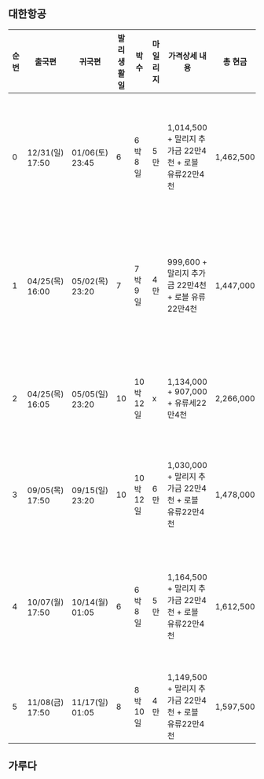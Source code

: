 ## 대한항공
|순번|출국편|귀국편|발리생활일|박수|마일리지|가격상세 내용|총 현금|휴가사용|비고|
|-|-|-|-|-|-|-|-|-|-|
|0|12/31(일) 17:50|01/06(토) 23:45|6|6박 8일|5만|1,014,500 + 말리지 추가금 22만4천 + 로블 유류22만4천 |1,462,500| 휴가 4일, 5일쓰면 1/8일 귀국|신정외국|
|1|04/25(목) 16:00|05/02(목) 23:20|7|7박 9일|4만|999,600 + 말리지 추가금 22만4천 + 로블 유류22만4천|1,447,000| 휴가  5일 or 4일 + 귀국날재택 | 귀국후 3일 휴일|
|2|04/25(목) 16:05|05/05(일) 23:20|10|10박 12일|x|1,134,000 + 907,000 + 유류세22만4천|2,266,000 | 휴가 5일 | *현재 로블 예약 일정|
|3|09/05(목) 17:50|09/15(일) 23:20|10|10박 12일|6만|1,030,000 + 말리지 추가금 22만4천 + 로블 유류22만4천 |1,478,000|휴가 6일 | 성수기. 추석17일(화)|
|4|10/07(월) 17:50|10/14(월) 01:05|6|6박 8일|5만|1,164,500 + 말리지 추가금 22만4천 + 로블 유류22만4천 |1,612,500| 휴가  5일 or 4일 + 귀국날재택 | 한글날|
|5|11/08(금) 17:50|11/17(일) 01:05|8|8박 10일|4만|1,149,500 + 말리지 추가금 22만4천 + 로블 유류22만4천 |1,597,500 |휴가 5일||


## 가루다
